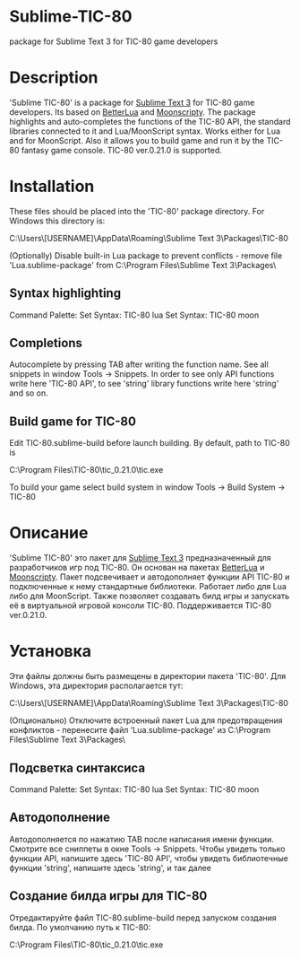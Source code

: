 # Sublime-TIC-80
package for Sublime Text 3 for TIC-80 game developers

Description
===========

'Sublime TIC-80' is a package for [Sublime Text 3](http://www.sublimetext.com) for TIC-80 game developers. Its based on [BetterLua](https://github.com/Xuerian/Sublime-BetterLua) and [Moonscripty](https://github.com/rorydriscoll/LuaSublime).
The package highlights and auto-completes the functions of the TIC-80 API, the standard libraries connected to it and Lua/MoonScript syntax. Works either for Lua and for MoonScript.
Also it allows you to build game and run it by the TIC-80 fantasy game console.
TIC-80 ver.0.21.0 is supported.

Installation
============

These files should be placed into the 'TIC-80' package directory. 
For Windows this directory is:

C:\\Users\\[USERNAME]\\AppData\\Roaming\\Sublime Text 3\\Packages\\TIC-80

(Optionally) Disable built-in Lua package to prevent conflicts - remove file 'Lua.sublime-package' from C:\\Program Files\\Sublime Text 3\\Packages\\


Syntax highlighting 
-------------------
Command Palette: 
Set Syntax: TIC-80 lua 
Set Syntax: TIC-80 moon 


Completions
-----------
Autocomplete by pressing TAB after writing the function name.
See all snippets in window Tools -> Snippets. In order to see only API functions write here 'TIC-80 API', to see 'string' library functions write here 'string' and so on.


Build game for TIC-80
---------------------
Edit TIC-80.sublime-build before launch building.
By default, path to TIC-80 is 

C:\\Program Files\\TIC-80\\tic_0.21.0\\tic.exe

To build your game select build system in window Tools -> Build System -> TIC-80


Описание
========

'Sublime TIC-80' это пакет для [Sublime Text 3](http://www.sublimetext.com) предназначенный для разработчиков игр под TIC-80. Он основан на пакетах [BetterLua](https://github.com/Xuerian/Sublime-BetterLua) и [Moonscripty](https://github.com/rorydriscoll/LuaSublime).
Пакет подсвечивает и автодополняет функции API TIC-80 и подключенные к нему стандартные библиотеки. Работает либо для Lua либо для MoonScript. 
Также позволяет создавать билд игры и запускать её в виртуальной игровой консоли TIC-80.
Поддерживается TIC-80 ver.0.21.0.


Установка
=========

Эти файлы должны быть размещены в директории пакета 'TIC-80'.
Для Windows, эта директория располагается тут:

C:\\Users\\[USERNAME]\\AppData\\Roaming\\Sublime Text 3\\Packages\\TIC-80

(Опционально) Отключите встроенный пакет Lua для предотвращения конфликтов - перенесите файл 'Lua.sublime-package' из C:\\Program Files\\Sublime Text 3\\Packages\\


Подсветка синтаксиса
--------------------
Command Palette: 
Set Syntax: TIC-80 lua 
Set Syntax: TIC-80 moon 


Автодополнение
--------------
Автодополняется по нажатию TAB после написания имени функции.
Смотрите все сниппеты в окне Tools -> Snippets. Чтобы увидеть только функции API, напишите здесь 'TIC-80 API', чтобы увидеть библиотечные функции 'string', напишите здесь 'string', и так далее


Создание билда игры для TIC-80
------------------------------
Отредактируйте файл TIC-80.sublime-build перед запуском создания билда.
По умолчанию путь к TIC-80:

C:\\Program Files\\TIC-80\\tic_0.21.0\\tic.exe
